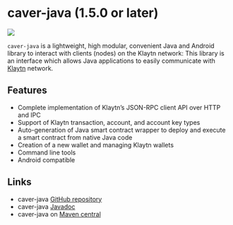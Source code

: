 # caver-java (1.5.0 or later)

![](/img/references/klaytnXcaver-java.png)

`caver-java` is a lightweight, high modular, convenient Java and Android library to interact with clients \(nodes\) on the Klaytn network: This library is an interface which allows Java applications to easily communicate with [Klaytn](https://www.klaytn.com) network.

## Features <a id="features"></a>

- Complete implementation of Klaytn’s JSON-RPC client API over HTTP and IPC
- Support of Klaytn transaction, account, and account key types
- Auto-generation of Java smart contract wrapper to deploy and execute a smart contract from native Java code
- Creation of a new wallet and managing Klaytn wallets
- Command line tools
- Android compatible

## Links <a id="links"></a>

- caver-java [GitHub repository](https://github.com/kaiachain/caver-java)
- caver-java [Javadoc](https://javadoc.io/doc/com.klaytn.caver/core)
- caver-java on [Maven central](https://search.maven.org/artifact/com.klaytn.caver/core)
